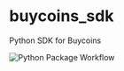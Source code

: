 # buycoins_sdk
Python SDK for Buycoins

![Python Package Workflow](https://github.com/GoZaddy/buycoins_sdk/workflows/Python%20package/badge.svg)
